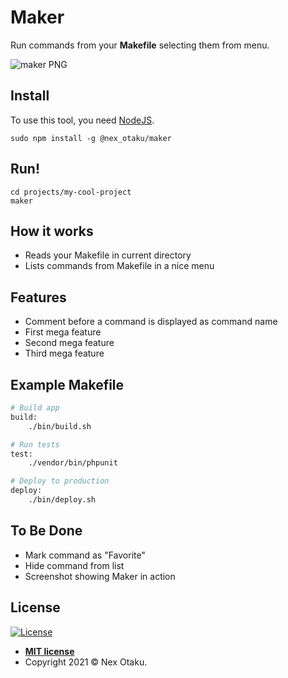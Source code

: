 # Maker

Run commands from your **Makefile** selecting them from menu.

![maker PNG](https://raw.githubusercontent.com/Nex-Otaku/maker/master/img/screenshot.jpg)

## Install

To use this tool, you need [NodeJS](https://nodejs.org/).

```
sudo npm install -g @nex_otaku/maker
```

## Run!

```
cd projects/my-cool-project
maker
```

## How it works

- Reads your Makefile in current directory
- Lists commands from Makefile in a nice menu

## Features

- Comment before a command is displayed as command name
- First mega feature
- Second mega feature
- Third mega feature

## Example Makefile
```bash
# Build app
build:
    ./bin/build.sh

# Run tests
test:
    ./vendor/bin/phpunit

# Deploy to production
deploy:
    ./bin/deploy.sh
```
<!--
## Options

Option | Description
--- | ---
**-d, --directory** | Apply command only to directories
**-f, --file** | Apply command only to files
**-r, --recursive** | Search recursively
**--include-dot-directories** | Look inside directories with names started with dot - ".git", ".idea" etc. Ignoring these directories by default.
**--include-directories-ignored-by-git** | Do not use ".gitignore" rules. By default we skip all directories mentioned in ".gitignore".
-->

## To Be Done

 - Mark command as "Favorite"
 - Hide command from list
 - Screenshot showing Maker in action


## License

[![License](http://img.shields.io/:license-mit-blue.svg?style=flat-square)](http://badges.mit-license.org)

- **[MIT license](http://opensource.org/licenses/mit-license.php)**
- Copyright 2021 © Nex Otaku.
